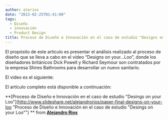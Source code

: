 ```yaml
---
author: alerios
date: "2013-02-25T01:41:00"
tags:
  - Diseño
  - innovación
  - Product Design
title: Proceso de Diseño e Innovación en el caso de estudio "Designs on your Loo"
---
```


El propósito de este artículo es presentar el análisis realizado al proceso de
diseño que se lleva a cabo en el vídeo “Designs on your…Loo”, donde los
diseñadores británicos Dick Powell y Richard Seymour son contratados por la
empresa Shires Bathrooms para desarrollar un nuevo sanitario.

El video es el siguiente:

El artículo completo está disponible a continuación:

**[Proceso de Diseño e Innovación en el caso de estudio "Desings on your
Loo"](http://www.slideshare.net/alejandrorios/paper-final-designs-on-your-loo
"Proceso de Diseño e Innovación en el caso de estudio "Desings on your Loo"")
** from **[Alejandro Rios](http://www.slideshare.net/alejandrorios)**
